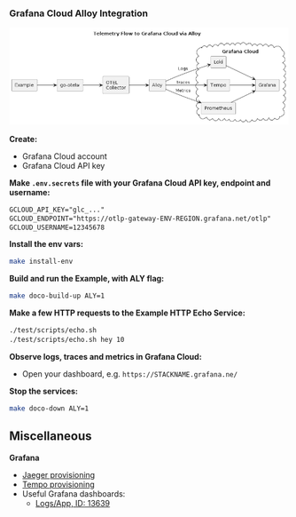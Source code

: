 ### Grafana Cloud Alloy Integration
![Grafana Cloud Alooy](./diagrams/grafana-cloud-alloy.png)

**Create:**
* Grafana Cloud account
* Grafana Cloud API key

**Make `.env.secrets` file with your Grafana Cloud API key, endpoint and username:**
```env
GCLOUD_API_KEY="glc_..."
GCLOUD_ENDPOINT="https://otlp-gateway-ENV-REGION.grafana.net/otlp"
GCLOUD_USERNAME=12345678
```

**Install the env vars:**
```bash
make install-env
```

**Build and run the Example, with ALY flag:**
```bash
make doco-build-up ALY=1
```

**Make a few HTTP requests to the Example HTTP Echo Service:**
```bash
./test/scripts/echo.sh
./test/scripts/echo.sh hey 10
```

**Observe logs, traces and metrics in Grafana Cloud:**
* Open your dashboard, e.g. `https://STACKNAME.grafana.ne/`

**Stop the services:**
```bash
make doco-down ALY=1
```

## Miscellaneous

**Grafana**
* [Jaeger provisioning](https://grafana.com/docs/grafana/latest/datasources/jaeger/#provision-the-data-source)
* [Tempo provisioning](https://grafana.com/docs/grafana/latest/datasources/tempo/configure-tempo-data-source/#example-file)
* Useful Grafana dashboards:
  * [Logs/App, ID: 13639](https://grafana.com/grafana/dashboards/13639-logs-app/)
